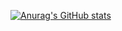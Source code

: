 [![Anurag's GitHub stats](https://github-readme-stats.vercel.app/api?username=finnjefferis)](https://github.com/anuraghazra/github-readme-stats)